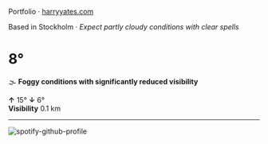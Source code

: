 Portfolio · [harryyates.com](https://harryyates.com)

<!-- WEATHER_START -->
Based in Stockholm · *Expect partly cloudy conditions with clear spells*

# 8°
🌫️ **Foggy conditions with significantly reduced visibility**

**↑** 15° **↓** 6°  
**Visibility** 0.1 km

---
<!-- WEATHER_END -->

<p align="left">
  <a>
    <img src="https://spotify-github-profile.kittinanx.com/api/view?uid=bigbello&cover_image=true&theme=natemoo-re&show_offline=true&background_color=121212&interchange=false&bar_color=53b14f&bar_color_cover=false" alt="spotify-github-profile">
  </a>
</p>